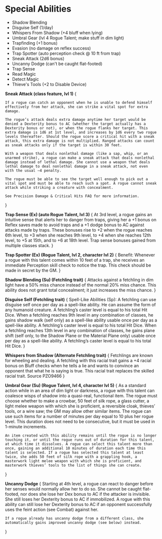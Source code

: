 # Special Abilities

- Shadow Blending
- Disguise Self (1/day)
- Whispers From Shadow (+4 bluff when lying)
- Umbral Gear (lvl 4 Rogue Talent; make stuff in dim light)
- Trapfinding (+1 bonus)
- Evasion (no damage on reflex success)
- Trap Spotter (auto perception check @ 10 ft from trap)
- Sneak Attack (2d6 bonus)
- Uncanny Dodge (can't be caught flat-footed)
- Trap Sense
- Read Magic
- Detect Magic
- Thieve's Tools (+2 to Disable Device)

**Sneak Attack (class feature, lvl 1)** {

	If a rogue can catch an opponent when he is unable to defend himself effectively from her attack, she can strike a vital spot for extra damage.

	The rogue’s attack deals extra damage anytime her target would be denied a Dexterity bonus to AC (whether the target actually has a Dexterity bonus or not), or when the rogue flanks her target. This extra damage is 1d6 at 1st level, and increases by 1d6 every two rogue levels thereafter. Should the rogue score a critical hit with a sneak attack, this extra damage is not multiplied. Ranged attacks can count as sneak attacks only if the target is within 30 feet.

	With a weapon that deals nonlethal damage (like a sap, whip, or an unarmed strike), a rogue can make a sneak attack that deals nonlethal damage instead of lethal damage. She cannot use a weapon that deals lethal damage to deal nonlethal damage in a sneak attack, not even with the usual –4 penalty.

	The rogue must be able to see the target well enough to pick out a vital spot and must be able to reach such a spot. A rogue cannot sneak attack while striking a creature with concealment.

	See Precision Damage & Critical Hits FAQ for more information.
}

**Trap Sense (Ex) (auto Rogue Talent, lvl 3)** {
	At 3rd level, a rogue gains an intuitive sense that alerts her to danger from traps, giving her a +1 bonus on Reflex saves made to avoid traps and a +1 dodge bonus to AC against attacks made by traps. These bonuses rise to +2 when the rogue reaches 6th level, to +3 when she reaches 9th level, to +4 when she reaches 12th level, to +5 at 15th, and to +6 at 18th level. Trap sense bonuses gained from multiple classes stack.
}

**Trap Spotter (Ex) (Rogue Talent, lvl 2, character lvl 2)** {
	Benefit: Whenever a rogue with this talent comes within 10 feet of a trap, she receives an immediate Perception skill check to notice the trap. This check should be made in secret by the GM.
}



**Shadow Blending (Su) (Fetchling trait)** {
	Attacks against a fetchling in dim light have a 50% miss chance instead of the normal 20% miss chance. This ability does not grant total concealment; it just increases the miss chance.
}

**Disguise Self (Fetchling trait)** {
	Spell-Like Abilities (Sp): A fetchling can use disguise self once per day as a spell-like ability. He can assume the form of any humanoid creature. A fetchling’s caster level is equal to his total Hit Dice. When a fetchling reaches 9th level in any combination of classes, he gains shadow walk (self only) as a spell-like ability usable once per day as a spell-like ability. A fetchling’s caster level is equal to his total Hit Dice. When a fetchling reaches 13th level in any combination of classes, he gains plane shift (self only, to the Shadow Plane or the Material Plane only) usable once per day as a spell-like ability. A fetchling’s caster level is equal to his total Hit Dice.
}

**Whispers from Shadow (Alternate Fetchling trait)** {
	Fetchlings are known for wheeling and dealing. A fetchling with this racial trait gains a +4 racial bonus on Bluff checks when he tells a lie and wants to convince an opponent that what he is saying is true. This racial trait replaces the skilled racial trait. Source PZO9466
}

**Umbral Gear (Su) (Rogue Talent, lvl 4, character lvl 5)** {
	As a standard action while in an area of dim light or darkness, a rogue with this talent can coalesce wisps of shadow into a quasi-real, functional item. The rogue must choose whether to make a crowbar, 50 feet of silk rope, a glass cutter, a light melee weapon with which she is proficient, a reversible cloak, thieves’ tools, or a wire saw; the GM may allow other similar items. The rogue can use such items for a number of minutes per day equal to 10 plus her rogue level. This duration does not need to be consecutive, but it must be used in 1-minute increments.

	An item created with this ability remains until the rogue is no longer touching it, or until the rogue runs out of duration for this talent, at which time it dissolves. A rogue can select this talent more than once, gaining an additional 10 minutes of duration each time this talent is selected. If a rogue has selected this talent at least twice, she adds 50 feet of silk rope with a grappling hook, a masterwork light melee weapon with which she is proficient, and masterwork thieves’ tools to the list of things she can create.
}

**Uncanny Dodge** {
	Starting at 4th level, a rogue can react to danger before her senses would normally allow her to do so. She cannot be caught flat-footed, nor does she lose her Dex bonus to AC if the attacker is invisible. She still loses her Dexterity bonus to AC if immobilized. A rogue with this ability can still lose her Dexterity bonus to AC if an opponent successfully uses the feint action (see Combat) against her.

	If a rogue already has uncanny dodge from a different class, she automatically gains improved uncanny dodge (see below) instead.
}
